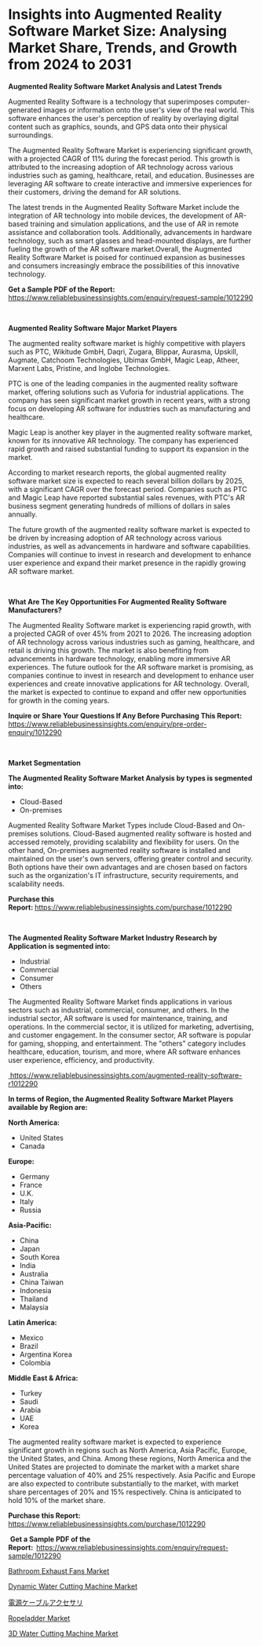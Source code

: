 <p><h1>Insights into Augmented Reality Software Market Size: Analysing Market Share, Trends, and Growth from 2024 to 2031</h1></p><p><strong>Augmented Reality Software Market Analysis and Latest Trends</strong></p>
<p><p>Augmented Reality Software is a technology that superimposes computer-generated images or information onto the user's view of the real world. This software enhances the user's perception of reality by overlaying digital content such as graphics, sounds, and GPS data onto their physical surroundings. </p><p>The Augmented Reality Software Market is experiencing significant growth, with a projected CAGR of 11% during the forecast period. This growth is attributed to the increasing adoption of AR technology across various industries such as gaming, healthcare, retail, and education. Businesses are leveraging AR software to create interactive and immersive experiences for their customers, driving the demand for AR solutions. </p><p>The latest trends in the Augmented Reality Software Market include the integration of AR technology into mobile devices, the development of AR-based training and simulation applications, and the use of AR in remote assistance and collaboration tools. Additionally, advancements in hardware technology, such as smart glasses and head-mounted displays, are further fueling the growth of the AR software market.Overall, the Augmented Reality Software Market is poised for continued expansion as businesses and consumers increasingly embrace the possibilities of this innovative technology.</p></p>
<p><strong>Get a Sample PDF of the Report:&nbsp;</strong> <a href="https://www.reliablebusinessinsights.com/enquiry/request-sample/1012290">https://www.reliablebusinessinsights.com/enquiry/request-sample/1012290</a></p>
<p>&nbsp;</p>
<p><strong>Augmented Reality Software Major Market Players</strong></p>
<p><p>The augmented reality software market is highly competitive with players such as PTC, Wikitude GmbH, Daqri, Zugara, Blippar, Aurasma, Upskill, Augmate, Catchoom Technologies, Ubimax GmbH, Magic Leap, Atheer, Marxent Labs, Pristine, and Inglobe Technologies.</p><p>PTC is one of the leading companies in the augmented reality software market, offering solutions such as Vuforia for industrial applications. The company has seen significant market growth in recent years, with a strong focus on developing AR software for industries such as manufacturing and healthcare.</p><p>Magic Leap is another key player in the augmented reality software market, known for its innovative AR technology. The company has experienced rapid growth and raised substantial funding to support its expansion in the market.</p><p>According to market research reports, the global augmented reality software market size is expected to reach several billion dollars by 2025, with a significant CAGR over the forecast period. Companies such as PTC and Magic Leap have reported substantial sales revenues, with PTC's AR business segment generating hundreds of millions of dollars in sales annually.</p><p>The future growth of the augmented reality software market is expected to be driven by increasing adoption of AR technology across various industries, as well as advancements in hardware and software capabilities. Companies will continue to invest in research and development to enhance user experience and expand their market presence in the rapidly growing AR software market.</p></p>
<p>&nbsp;</p>
<p><strong>What Are The Key Opportunities For Augmented Reality Software Manufacturers?</strong></p>
<p><p>The Augmented Reality Software market is experiencing rapid growth, with a projected CAGR of over 45% from 2021 to 2026. The increasing adoption of AR technology across various industries such as gaming, healthcare, and retail is driving this growth. The market is also benefiting from advancements in hardware technology, enabling more immersive AR experiences. The future outlook for the AR software market is promising, as companies continue to invest in research and development to enhance user experiences and create innovative applications for AR technology. Overall, the market is expected to continue to expand and offer new opportunities for growth in the coming years.</p></p>
<p><strong>Inquire or Share Your Questions If Any Before Purchasing This Report:</strong> <a href="https://www.reliablebusinessinsights.com/enquiry/pre-order-enquiry/1012290">https://www.reliablebusinessinsights.com/enquiry/pre-order-enquiry/1012290</a></p>
<p>&nbsp;</p>
<p><strong>Market Segmentation</strong></p>
<p><strong>The Augmented Reality Software Market Analysis by types is segmented into:</strong></p>
<p><ul><li>Cloud-Based</li><li>On-premises</li></ul></p>
<p><p>Augmented Reality Software Market Types include Cloud-Based and On-premises solutions. Cloud-Based augmented reality software is hosted and accessed remotely, providing scalability and flexibility for users. On the other hand, On-premises augmented reality software is installed and maintained on the user's own servers, offering greater control and security. Both options have their own advantages and are chosen based on factors such as the organization's IT infrastructure, security requirements, and scalability needs.</p></p>
<p><strong>Purchase this Report:&nbsp;</strong><a href="https://www.reliablebusinessinsights.com/purchase/1012290">https://www.reliablebusinessinsights.com/purchase/1012290</a></p>
<p>&nbsp;</p>
<p><strong>The Augmented Reality Software Market Industry Research by Application is segmented into:</strong></p>
<p><ul><li>Industrial</li><li>Commercial</li><li>Consumer</li><li>Others</li></ul></p>
<p><p>The Augmented Reality Software Market finds applications in various sectors such as industrial, commercial, consumer, and others. In the industrial sector, AR software is used for maintenance, training, and operations. In the commercial sector, it is utilized for marketing, advertising, and customer engagement. In the consumer sector, AR software is popular for gaming, shopping, and entertainment. The "others" category includes healthcare, education, tourism, and more, where AR software enhances user experience, efficiency, and productivity.</p></p>
<p><a href="https://www.reliablebusinessinsights.com/augmented-reality-software-r1012290">&nbsp;https://www.reliablebusinessinsights.com/augmented-reality-software-r1012290</a></p>
<p><strong>In terms of Region, the Augmented Reality Software Market Players available by Region are:</strong></p>
<p>
    <p> <strong> North America: </strong>
        <ul>
            <li>United States</li>
            <li>Canada</li>
        </ul>
        </p> 
    <p> <strong> Europe: </strong>
        <ul>
            <li>Germany</li>
            <li>France</li>
            <li>U.K.</li>
            <li>Italy</li>
            <li>Russia</li>
        </ul>
        </p> 
    <p> <strong> Asia-Pacific: </strong>
        <ul>
            <li>China</li>
            <li>Japan</li>
            <li>South Korea</li>
            <li>India</li>
            <li>Australia</li>
            <li>China Taiwan</li>
            <li>Indonesia</li>
            <li>Thailand</li>
            <li>Malaysia</li>
        </ul>
        </p> 
    <p> <strong> Latin America: </strong>
        <ul>
            <li>Mexico</li>
            <li>Brazil</li>
            <li>Argentina Korea</li>
            <li>Colombia</li>
        </ul>
        </p> 
    <p> <strong> Middle East & Africa: </strong>
        <ul>
            <li>Turkey</li>
            <li>Saudi</li>
            <li>Arabia</li>
            <li>UAE</li>
            <li>Korea</li>
        </ul>
    </p>
    </p>
<p><p>The augmented reality software market is expected to experience significant growth in regions such as North America, Asia Pacific, Europe, the United States, and China. Among these regions, North America and the United States are projected to dominate the market with a market share percentage valuation of 40% and 25% respectively. Asia Pacific and Europe are also expected to contribute substantially to the market, with market share percentages of 20% and 15% respectively. China is anticipated to hold 10% of the market share.</p></p>
<p><strong>Purchase this Report: </strong><a href="https://www.reliablebusinessinsights.com/purchase/1012290">https://www.reliablebusinessinsights.com/purchase/1012290</a></p>
<p>&nbsp;<strong>Get a Sample PDF of the Report:&nbsp;&nbsp;</strong><a href="https://www.reliablebusinessinsights.com/enquiry/request-sample/1012290">https://www.reliablebusinessinsights.com/enquiry/request-sample/1012290</a></p>
<p><strong></strong></p>
<p><p><a href="https://www.linkedin.com/pulse/global-bathroom-exhaust-fans-market-product-type-application-cyfre?trackingId=SfzbT0n%2BJjDZ5EjUGZTAXA%3D%3D">Bathroom Exhaust Fans Market</a></p><p><a href="https://github.com/jodemen/Market-Research-Report-List-3/blob/main/dynamic-water-cutting-machine-market.md">Dynamic Water Cutting Machine Market</a></p><p><a href="https://github.com/DudleyFerry/Market-Research-Report-List-1/blob/main/5742863171184.md">電源ケーブルアクセサリ</a></p><p><a href="https://www.linkedin.com/pulse/global-ropeladder-market-opportunities-forecast-period-from-og75f?trackingId=vRaJfGBuNt5%2Ffs4g67LTDg%3D%3D">Ropeladder Market</a></p><p><a href="https://github.com/marloy8/Market-Research-Report-List-5/blob/main/3d-water-cutting-machine-market.md">3D Water Cutting Machine Market</a></p></p>
